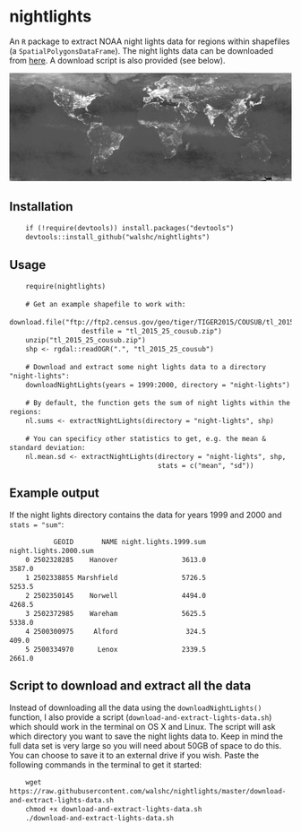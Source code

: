 # nightlights
An `R` package to extract NOAA night lights data for regions within shapefiles (a `SpatialPolygonsDataFrame`). The night lights data can be downloaded from [here](http://ngdc.noaa.gov/eog/data/web_data/v4composites/). A download script is also provided (see below).

![Data](/img.png?raw=true "Night Lights Data")

## Installation
        if (!require(devtools)) install.packages("devtools")
        devtools::install_github("walshc/nightlights")

## Usage

        require(nightlights)

        # Get an example shapefile to work with:
        download.file("ftp://ftp2.census.gov/geo/tiger/TIGER2015/COUSUB/tl_2015_25_cousub.zip",
                      destfile = "tl_2015_25_cousub.zip")
        unzip("tl_2015_25_cousub.zip")
        shp <- rgdal::readOGR(".", "tl_2015_25_cousub")

        # Download and extract some night lights data to a directory "night-lights":
        downloadNightLights(years = 1999:2000, directory = "night-lights")

        # By default, the function gets the sum of night lights within the regions:
        nl.sums <- extractNightLights(directory = "night-lights", shp)

        # You can specificy other statistics to get, e.g. the mean & standard deviation:
        nl.mean.sd <- extractNightLights(directory = "night-lights", shp,
                                         stats = c("mean", "sd"))

## Example output
If the night lights directory contains the data for years 1999 and 2000 and `stats = "sum"`:

               GEOID       NAME night.lights.1999.sum night.lights.2000.sum
        0 2502328285    Hanover                3613.0                3587.0
        1 2502338855 Marshfield                5726.5                5253.5
        2 2502350145    Norwell                4494.0                4268.5
        3 2502372985    Wareham                5625.5                5338.0
        4 2500300975     Alford                 324.5                 409.0
        5 2500334970      Lenox                2339.5                2661.0

## Script to download and extract all the data
Instead of downloading all the data using the `downloadNightLights()` function, I also provide a script (`download-and-extract-lights-data.sh`) which should work in the terminal on OS X and Linux. The script will ask which directory you want to save the night lights data to. Keep in mind the full data set is very large so you will need about 50GB of space to do this. You can choose to save it to an external drive if you wish. Paste the following commands in the terminal to get it started:

        wget https://raw.githubusercontent.com/walshc/nightlights/master/download-and-extract-lights-data.sh
        chmod +x download-and-extract-lights-data.sh
        ./download-and-extract-lights-data.sh
